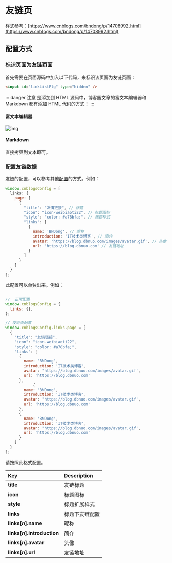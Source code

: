 # 友链页

样式参考：[https://www.cnblogs.com/bndong/p/14708992.html](https://www.cnblogs.com/bndong/p/14708992.html)

## 配置方式

### 标识页面为友链页面

首先需要在页面源码中加入以下代码，来标识该页面为友链页面：

```html
<input id="linkListFlg" type="hidden" />
```

::: danger 注意
是添加到 HTML 源码中，博客园文章的富文本编辑器和 Markdown 都有添加 HTML 代码的方式！
:::

#### 富文本编辑器

![img](https://pic.imgdb.cn/item/676df60dd0e0a243d4eb1989.png)

#### Markdown

直接拷贝到文本即可。

### 配置友链数据

友链的配置，可以参考其他[配置](/reference/configs)的方式。例如：

```javascript
window.cnblogsConfig = [
  links: {
    page: [
      {
        "title": "友情链接", // 标题
        "icon": "icon-weibiaoti22", // 标题图标
        "style": "color: #a78bfa;", // 标题样式
        "links": [
          {
            name: 'BNDong', // 昵称
            introduction: 'IT技术类博客', // 简介
            avatar: 'https://blog.dbnuo.com/images/avatar.gif', // 头像
            url: 'https://blog.dbnuo.com' // 友链地址
          }
        ]
      }
    ]
  }
];
```

此配置可以单独出来。例如：

```javascript

//  正常配置
window.cnblogsConfig = {
  links: {},
};

// 友链页配置
window.cnblogsConfig.links.page = [
  {
    "title": "友情链接",
    "icon": "icon-weibiaoti22",
    "style": "color: #a78bfa;",
    "links": [
      {
        name: 'BNDong',
        introduction: 'IT技术类博客',
        avatar: 'https://blog.dbnuo.com/images/avatar.gif',
        url: 'https://blog.dbnuo.com'
      },
            {
        name: 'BNDong',
        introduction: 'IT技术类博客',
        avatar: 'https://blog.dbnuo.com/images/avatar.gif',
        url: 'https://blog.dbnuo.com'
      },
      {
        name: 'BNDong',
        introduction: 'IT技术类博客',
        avatar: 'https://blog.dbnuo.com/images/avatar.gif',
        url: 'https://blog.dbnuo.com'
      }
    ]
  }
];
```

请按照此格式配置。

| **Key**                          | **Description** |
| :------------------------------- | :-------------- |
| **title**                        | 友链标题        |
| **icon**                         | 标题图标        |
| **style**                        | 标题扩展样式    |
| **links**                        | 标题下友链配置  |
| **links[<i>n</i>].name**         | 昵称            |
| **links[<i>n</i>].introduction** | 简介            |
| **links[<i>n</i>].avatar**       | 头像            |
| **links[<i>n</i>].url**          | 友链地址        |